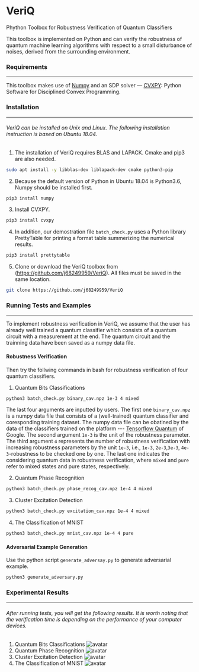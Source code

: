 VeriQ
===
Phython Toolbox for Robustness Verification of Quantum Classifiers 

This toolbox is implemented on Python and can verify the robustness of quantum machine learning algorithms with respect to a small disturbance of noises, derived from the surrounding environment.

### Requirements 
---
This toolbox makes use of [Numpy](https://numpy.org) and an SDP solver — [CVXPY](https://www.cvxpy.org/): Python Software for Disciplined Convex Programming. 

### Installation
---
###### VeriQ can be installed on Unix and Linux. The following installation instruction is based on Ubuntu 18.04.

1) The installation of VeriQ requires BLAS and LAPACK. Cmake and pip3 are also needed.
```sh
sudo apt install -y libblas-dev liblapack-dev cmake python3-pip
```
2) Because the default version of Python in Ubuntu 18.04 is Python3.6, Numpy should be installed first.
```sh
pip3 install numpy
```
3) Install CVXPY.
```sh
pip3 install cvxpy
```
4) In addition, our demostration file `batch_check.py` uses a Python library PrettyTable for printing a format table summerizing the numerical results.
```sh
pip3 install prettytable
```
5) Clone or download the VeriQ toolbox from (https://github.com/j68249959/VeriQ). All files must be saved in the same location.
```sh
git clone https://github.com/j68249959/VeriQ
```

### Running Tests and Examples
---
To implement robustness verification in VeriQ, we assume that the user has already well trained a quantum classifier which consists of a quantum circuit with a measurement at the end. The quantum circuit and the trainning data have been saved as a numpy data file.

#### Robustness Verification

Then try the follwing commands in bash for robustness verification of four quantum classifiers.
1) Quantum Bits Classifications
```sh
python3 batch_check.py binary_cav.npz 1e-3 4 mixed
```
The last four arguments are inputted by users. The first one `binary_cav.npz` is a numpy data file that consists of a (well-trained) quantum classifier and coresponding training dataset. The numpy data file can be obatined by the data of the classifiers trained on the platform --- [Tensorflow Quantum](https://www.tensorflow.org/quantum/) of Google. The second argument `1e-3` is the unit of the robustness parameter. The third argument `4` represents the number of robustness verification with increasing robustness parameters by the unit `1e-3`, i.e., `1e-3`, `2e-3`,`3e-3`, `4e-3`-robustness to be checked one by one. The last one indicates the considering quantum data in robustness verification, where  `mixed`  and `pure` refer to mixed states and pure states, respectively.

2) Quantum Phase Recognition 
```sh
python3 batch_check.py phase_recog_cav.npz 1e-4 4 mixed
```
3) Cluster Excitation Detection 
```sh
python3 batch_check.py excitation_cav.npz 1e-4 4 mixed
```
4) The Classification of MNIST
```sh
python3 batch_check.py mnist_cav.npz 1e-4 4 pure
```

#### Adversarial Example Generation

Use the python script `generate_adversay.py` to generate adversarial example.
```sh
python3 generate_adversary.py
```

### Experimental Results
---
###### After running tests, you will get the following results. It is worth noting that the verification time is depending on the performance of your computer devices.
1) Quantum Bits Classifications
![avatar](https://github.com/j68249959/VeriQ/blob/main/Experimental%20Results/Binary.png)
2) Quantum Phase Recognition 
![avatar](https://github.com/j68249959/VeriQ/blob/main/Experimental%20Results/Phase.png)
3) Cluster Excitation Detection 
![avatar](https://github.com/j68249959/VeriQ/blob/main/Experimental%20Results/Excitation.png)
4) The Classification of MNIST
![avatar](https://github.com/j68249959/VeriQ/blob/main/Experimental%20Results/MNIST.png)
